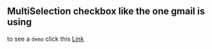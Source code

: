 ## MultiSelection checkbox like the one gmail is using
to see a `demo` click this [Link](https://codepen.io/Drixon/pen/zgOvdE)
